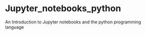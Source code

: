 # Jupyter_notebooks_python
An Introduction to Jupyter notebooks and the python programming language
